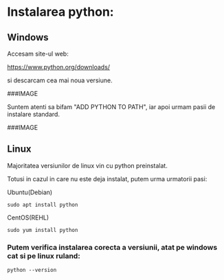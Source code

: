 # Instalarea python:

## Windows

Accesam site-ul web:

https://www.python.org/downloads/

si descarcam cea mai noua versiune.

###IMAGE

Suntem atenti sa bifam "ADD PYTHON TO PATH", iar apoi urmam pasii de instalare standard.

###IMAGE


## Linux

Majoritatea versiunilor de linux vin cu python preinstalat.

Totusi in cazul in care nu este deja instalat, putem urma urmatorii pasi:

Ubuntu(Debian)

```<bash>
sudo apt install python
```

CentOS(REHL)

```<bash>
sudo yum install python
```

### Putem verifica instalarea corecta a versiunii, atat pe windows cat si pe linux ruland:

```<bash>
python --version
```
